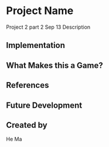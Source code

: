 # Project Name
Project 2 part 2
Sep 13
Description

## Implementation

## What Makes this a Game?

## References

## Future Development

## Created by
He Ma
